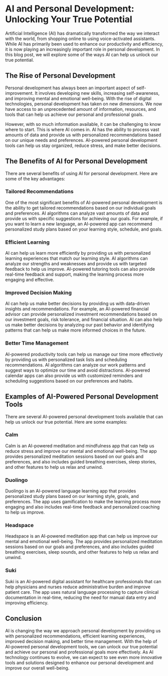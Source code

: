 # AI and Personal Development: Unlocking Your True Potential

Artificial Intelligence (AI) has dramatically transformed the way we interact with the world, from shopping online to using voice-activated assistants. While AI has primarily been used to enhance our productivity and efficiency, it is now playing an increasingly important role in personal development. In this blog post, we will explore some of the ways AI can help us unlock our true potential.

## The Rise of Personal Development

Personal development has always been an important aspect of self-improvement. It involves developing new skills, increasing self-awareness, and improving mental and emotional well-being. With the rise of digital technologies, personal development has taken on new dimensions. We now have access to an unprecedented amount of information, resources, and tools that can help us achieve our personal and professional goals.

However, with so much information available, it can be challenging to know where to start. This is where AI comes in. AI has the ability to process vast amounts of data and provide us with personalized recommendations based on our unique needs and preferences. AI-powered personal development tools can help us stay organized, reduce stress, and make better decisions.

## The Benefits of AI for Personal Development

There are several benefits of using AI for personal development. Here are some of the key advantages:

### Tailored Recommendations

One of the most significant benefits of AI-powered personal development is the ability to get tailored recommendations based on our individual goals and preferences. AI algorithms can analyze vast amounts of data and provide us with specific suggestions for achieving our goals. For example, if you want to learn a new language, an AI-powered app can recommend personalized study plans based on your learning style, schedule, and goals.

### Efficient Learning

AI can help us learn more efficiently by providing us with personalized learning experiences that match our learning style. AI algorithms can analyze our strengths and weaknesses and provide us with targeted feedback to help us improve. AI-powered tutoring tools can also provide real-time feedback and support, making the learning process more engaging and effective.

### Improved Decision Making

AI can help us make better decisions by providing us with data-driven insights and recommendations. For example, an AI-powered financial advisor can provide personalized investment recommendations based on our investment goals, risk tolerance, and financial situation. AI can also help us make better decisions by analyzing our past behavior and identifying patterns that can help us make more informed choices in the future.

### Better Time Management

AI-powered productivity tools can help us manage our time more effectively by providing us with personalized task lists and scheduling recommendations. AI algorithms can analyze our work patterns and suggest ways to optimize our time and avoid distractions. AI-powered calendar apps can also provide us with customized reminders and scheduling suggestions based on our preferences and habits.

## Examples of AI-Powered Personal Development Tools

There are several AI-powered personal development tools available that can help us unlock our true potential. Here are some examples:

### Calm

Calm is an AI-powered meditation and mindfulness app that can help us reduce stress and improve our mental and emotional well-being. The app provides personalized meditation sessions based on our goals and preferences, and also includes guided breathing exercises, sleep stories, and other features to help us relax and unwind.

### Duolingo

Duolingo is an AI-powered language learning app that provides personalized study plans based on our learning style, goals, and preferences. The app uses gamification to make the learning process more engaging and also includes real-time feedback and personalized coaching to help us improve.

### Headspace

Headspace is an AI-powered meditation app that can help us improve our mental and emotional well-being. The app provides personalized meditation sessions based on our goals and preferences, and also includes guided breathing exercises, sleep sounds, and other features to help us relax and unwind.

### Suki

Suki is an AI-powered digital assistant for healthcare professionals that can help physicians and nurses reduce administrative burden and improve patient care. The app uses natural language processing to capture clinical documentation in real-time, reducing the need for manual data entry and improving efficiency.

## Conclusion

AI is changing the way we approach personal development by providing us with personalized recommendations, efficient learning experiences, improved decision making, and better time management. With the help of AI-powered personal development tools, we can unlock our true potential and achieve our personal and professional goals more effectively. As AI technology continues to evolve, we can expect to see even more innovative tools and solutions designed to enhance our personal development and improve our overall well-being.